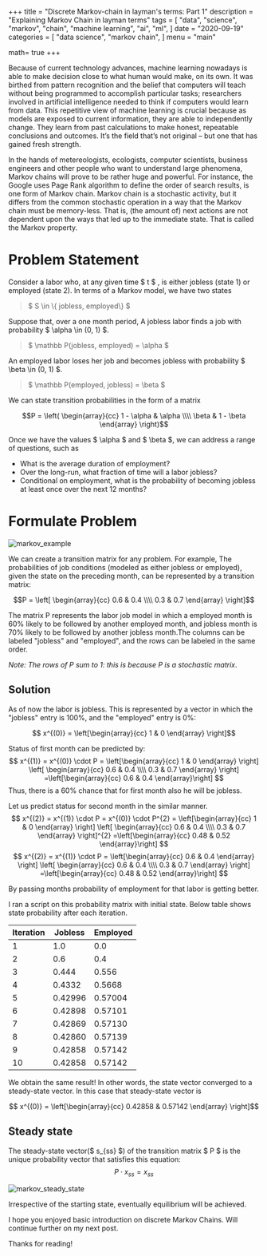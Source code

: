 +++
title = "Discrete Markov-chain in layman's terms: Part 1"
description = "Explaining Markov Chain in layman terms"
tags = [
    "data",
    "science",
    "markov",
    "chain",
    "machine learning",
    "ai",
    "ml",
]
date = "2020-09-19"
categories = [
    "data science",
    "markov chain",
]
menu = "main"

math= true
+++

Because of current technology advances, machine learning nowadays is able to make decision close to what human would make, on its own. It was birthed from pattern recognition and the belief that computers will teach without being programmed to accomplish particular tasks; researchers involved in artificial intelligence needed to think if computers would learn from data. This repetitive view of machine learning is crucial because as models are exposed to current information, they are able to independently change. They learn from past calculations to make honest, repeatable conclusions and outcomes. It’s the field that’s not original – but one that has gained fresh strength.

In the hands of metereologists, ecologists, computer scientists, business engineers and other people who want to understand large phenomena, Markov chains will prove to be rather huge and powerful. For instance, the Google uses Page Rank algorithm to define the order of search results, is one form of Markov chain. Markov chain is a stochastic activity, but it differs from the common stochastic operation in a way that the Markov chain must be memory-less. That is, (the amount of) next actions are not dependent upon the ways that led up to the immediate state. That is called the Markov property.

# Problem Statement
Consider a labor who, at any given time $ t $ , is either jobless (state 1) or employed (state 2).
In terms of a Markov model, we have two states
> $ S \in \\{ jobless, employed\\} $

Suppose that, over a one month period,
A jobless labor finds a job with probability $ \alpha \in (0, 1) $.
>$ \mathbb P(jobless, employed) = \alpha $

An employed labor loses her job and becomes jobless with probability $ \beta \in (0, 1) $.
>$ \mathbb P(employed, jobless) = \beta $  

We can state transition probabilities in the form of a matrix</p>
$$P
= \left(
\begin{array}{cc}
    1 - \alpha & \alpha \\\\
    \beta & 1 - \beta
\end{array}
  \right)$$

Once we have the values $ \alpha $ and $ \beta $, we can address a range of questions, such as
* What is the average duration of employment?
* Over the long-run, what fraction of time will a labor jobless?
* Conditional on employment, what is the probability of becoming jobless at least once over the next 12 months?

# Formulate Problem
![markov_example](https://lh3.googleusercontent.com/pw/ACtC-3cb_hJasJEgfJ_kiSWOcLI1eQRbCJ0kGh_ijrdm3SbIVr-r5gc8RHHTmWq2UDMKBG9rH872bowGO5CekTPCU9oKechNInGLdaoebLgQnZg8s9vSvcfnJGPTnpe43eXy5tYGc2bYbGCe03kpuYoQFt8_6g=w934-h589-no?authuser=0)

We can create a transition matrix for any problem. For example, The probabilities of job conditions (modeled as either jobless or employed), given the state on the preceding month, can be represented by a transition matrix:

$$P
= \left[
\begin{array}{cc}
    0.6 & 0.4 \\\\
    0.3 & 0.7
\end{array}
  \right]$$

The matrix P represents the labor job model in which a employed month is 60% likely to be followed by another employed month, and jobless month is 70% likely to be followed by another jobless month.The columns can be labeled "jobless" and "employed", and the rows can be labeled in the same order.

*Note: The rows of P sum to 1: this is because P is a stochastic matrix*.

## Solution

As of now the labor is jobless. This is represented by a vector in which the "jobless" entry is 100%, and the "employed" entry is 0%:

$$ x^{(0)} = \left[\begin{array}{cc}
    1 & 0
\end{array}
  \right]$$

Status of first month can be predicted by:
$$
x^{(1)} = x^{(0)} \cdot P =
\left[\begin{array}{cc}
    1 & 0
\end{array}
  \right]
\left[
  \begin{array}{cc}
      0.6 & 0.4 \\\\
      0.3 & 0.7
  \end{array}
    \right]
    =\left[\begin{array}{cc}
        0.6 & 0.4
    \end{array}\right]
$$
Thus, there is a 60% chance that for first month also he will be jobless.

Let us predict status for second month in the similar manner.
$$
x^{(2)} = x^{(1)} \cdot P = x^{(0)} \cdot P^{2} =
\left[\begin{array}{cc}
    1 & 0
\end{array}
  \right]
\left[
  \begin{array}{cc}
      0.6 & 0.4 \\\\
      0.3 & 0.7
  \end{array}
    \right]^{2}
    =\left[\begin{array}{cc}
        0.48 & 0.52
    \end{array}\right]
$$
$$
x^{(2)} = x^{(1)} \cdot P =
\left[\begin{array}{cc}
    0.6 & 0.4
\end{array}
  \right]
\left[
  \begin{array}{cc}
      0.6 & 0.4 \\\\
      0.3 & 0.7
  \end{array}
    \right]
    =\left[\begin{array}{cc}
        0.48 & 0.52
    \end{array}\right]
$$

By passing months probability of employment for that labor is getting better.

I ran a script on this probability matrix with initial state. Below table shows state probability after each iteration.

| Iteration   | Jobless     | Employed    |
| ----------- | ----------- | ----------- |
| 1           | 1.0         | 0.0         |
| 2           | 0.6         | 0.4         |
| 3           | 0.444       | 0.556       |
| 4           | 0.4332      | 0.5668      |
| 5           | 0.42996     | 0.57004     |
| 6           | 0.42898     | 0.57101     |
| 7           | 0.42869     | 0.57130     |
| 8           | 0.42860     | 0.57139     |
| 9           | 0.42858     | 0.57142     |
| 10          | 0.42858     | 0.57142     |

We obtain the same result! In other words, the state vector converged to a steady-state vector. In this case that steady-state vector is

$$ x^{(0)} = \left[\begin{array}{cc}
    0.42858 & 0.57142
\end{array}
  \right]$$

## Steady state
The steady-state vector($ s_{ss} $) of the transition matrix $ P $ is the unique probability vector that satisfies this equation:
$$ P \cdot x_{ss} = x_{ss}$$

![markov_steady_state](https://lh3.googleusercontent.com/pw/ACtC-3c2jf_SJgWYMfvtg7qmdat_HZxbXFhUCbY63Zxp3WZ3rHDJKbejdh6SOP9wphOc6jNEXHjMNv2fLE4ezSkpIV-eVD0AqcPzfcpeVyH5udBNjhhFq7YMEsDFOAVYy-cCjGEVabf-Qw0TMkqxRBnajFcziw=w640-h480-no?authuser=0)

Irrespective of the starting state, eventually equilibrium will be achieved.

I hope you enjoyed basic introduction on discrete Markov Chains. Will continue further on my next post.

Thanks for reading!
